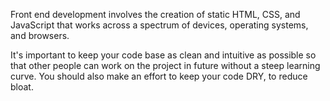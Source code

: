 Front end development involves the creation of static HTML, CSS, and JavaScript that works across a spectrum of devices, operating systems, and browsers. 

It's important to keep your code base as clean and intuitive as possible so that other people can work on the project in future without a steep learning curve. You should also make an effort to keep your code DRY, to reduce bloat.